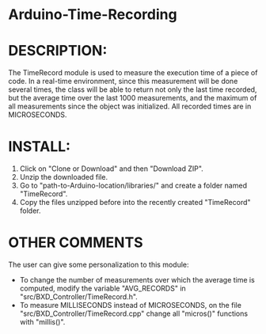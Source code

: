 # Arduino-Time-Recording

DESCRIPTION:
============
The TimeRecord module is used to measure the execution time of a piece of code. In a real-time environment, since this measurement will be done several times, the class will be able to return not only the last time recorded, but the average time over the last 1000 measurements, and the maximum of all measurements since the object was initialized. All recorded times are in MICROSECONDS.

INSTALL:
============
1. Click on "Clone or Download" and then "Download ZIP".
2. Unzip the downloaded file.
3. Go to "path-to-Arduino-location/libraries/" and create a folder named "TimeRecord".
4. Copy the files unzipped before into the recently created "TimeRecord" folder.

OTHER COMMENTS
=====
The user can give some personalization to this module:
- To change the number of measurements over which the average time is computed, modify the variable "AVG_RECORDS" in "src/BXD_Controller/TimeRecord.h".
- To measure MILLISECONDS instead of MICROSECONDS, on the file "src/BXD_Controller/TimeRecord.cpp" change all "micros()" functions with "millis()".

